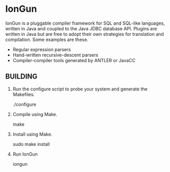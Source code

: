 IonGun
======

IonGun is a pluggable compiler framework for SQL and SQL-like
languages, written in Java and coupled to the Java JDBC database API.
Plugins are written in Java but are free to adopt their own strategies
for translation and compilation.  Some examples are these.

  * Regular expression parsers
  * Hand-written recursive-descent parsers
  * Compiler-compiler tools generated by ANTLER or JavaCC

BUILDING
--------

1. Run the configure script to probe your system and generate the
Makefiles. 

    ./configure

2. Compile using Make.

    make

3. Install using Make.

    sudo make install

4. Run IonGun

    iongun


